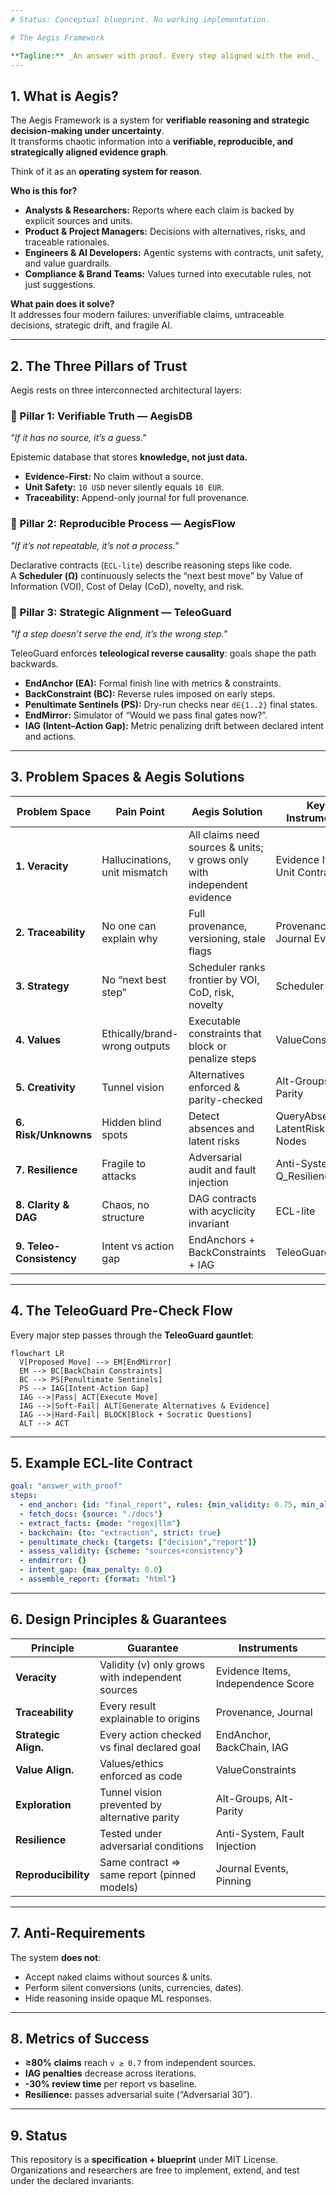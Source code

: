 ```yaml
---
# Status: Conceptual blueprint. No working implementation.

# The Aegis Framework

**Tagline:** _An answer with proof. Every step aligned with the end._
---
```


## 1. What is Aegis?

The Aegis Framework is a system for **verifiable reasoning and strategic decision-making under uncertainty**.  
It transforms chaotic information into a **verifiable, reproducible, and strategically aligned evidence graph**.

Think of it as an **operating system for reason**.

**Who is this for?**

- **Analysts & Researchers:** Reports where each claim is backed by explicit sources and units.  
- **Product & Project Managers:** Decisions with alternatives, risks, and traceable rationales.  
- **Engineers & AI Developers:** Agentic systems with contracts, unit safety, and value guardrails.  
- **Compliance & Brand Teams:** Values turned into executable rules, not just suggestions.  

**What pain does it solve?**  
It addresses four modern failures: unverifiable claims, untraceable decisions, strategic drift, and fragile AI.

---

## 2. The Three Pillars of Trust

Aegis rests on three interconnected architectural layers:

### 🧱 Pillar 1: Verifiable Truth — **AegisDB**
_"If it has no source, it’s a guess."_

Epistemic database that stores **knowledge, not just data.**  
- **Evidence-First:** No claim without a source.  
- **Unit Safety:** `10 USD` never silently equals `10 EUR`.  
- **Traceability:** Append-only journal for full provenance.

### 🔁 Pillar 2: Reproducible Process — **AegisFlow**
_"If it’s not repeatable, it’s not a process."_

Declarative contracts (`ECL-lite`) describe reasoning steps like code.  
A **Scheduler (Ω)** continuously selects the “next best move” by Value of Information (VOI), Cost of Delay (CoD), novelty, and risk.

### 🎯 Pillar 3: Strategic Alignment — **TeleoGuard**
_"If a step doesn’t serve the end, it’s the wrong step."_

TeleoGuard enforces **teleological reverse causality**: goals shape the path backwards.  
- **EndAnchor (EA):** Formal finish line with metrics & constraints.  
- **BackConstraint (BC):** Reverse rules imposed on early steps.  
- **Penultimate Sentinels (PS):** Dry-run checks near `d∈{1..2}` final states.  
- **EndMirror:** Simulator of “Would we pass final gates now?”.  
- **IAG (Intent–Action Gap):** Metric penalizing drift between declared intent and actions.

---

## 3. Problem Spaces & Aegis Solutions

| Problem Space        | Pain Point                     | Aegis Solution                                      | Key Instruments |
|----------------------|--------------------------------|-----------------------------------------------------|----------------|
| **1. Veracity**      | Hallucinations, unit mismatch | All claims need sources & units; v grows only with independent evidence | Evidence Items, Unit Contracts |
| **2. Traceability**  | No one can explain why         | Full provenance, versioning, stale flags            | Provenance, Journal Events |
| **3. Strategy**      | No “next best step”            | Scheduler ranks frontier by VOI, CoD, risk, novelty | Scheduler Ω |
| **4. Values**        | Ethically/brand-wrong outputs | Executable constraints that block or penalize steps | ValueConstraints |
| **5. Creativity**    | Tunnel vision                  | Alternatives enforced & parity-checked              | Alt-Groups, Alt-Parity |
| **6. Risk/Unknowns** | Hidden blind spots             | Detect absences and latent risks                    | QueryAbsence, LatentRisk Nodes |
| **7. Resilience**    | Fragile to attacks             | Adversarial audit and fault injection               | Anti-System, Q_Resilience |
| **8. Clarity & DAG** | Chaos, no structure            | DAG contracts with acyclicity invariant             | ECL-lite |
| **9. Teleo-Consistency** | Intent vs action gap       | EndAnchors + BackConstraints + IAG                  | TeleoGuard |

---

## 4. The TeleoGuard Pre-Check Flow

Every major step passes through the **TeleoGuard gauntlet**:

```mermaid
flowchart LR
  V[Proposed Move] --> EM[EndMirror]
  EM --> BC[BackChain Constraints]
  BC --> PS[Penultimate Sentinels]
  PS --> IAG[Intent-Action Gap]
  IAG -->|Pass| ACT[Execute Move]
  IAG -->|Soft-Fail| ALT[Generate Alternatives & Evidence]
  IAG -->|Hard-Fail| BLOCK[Block + Socratic Questions]
  ALT --> ACT
```

---

## 5. Example ECL-lite Contract

```yaml
goal: "answer_with_proof"
steps:
  - end_anchor: {id: "final_report", rules: {min_validity: 0.75, min_alternatives: 2}}
  - fetch_docs: {source: "./docs"}
  - extract_facts: {mode: "regex|llm"}
  - backchain: {to: "extraction", strict: true}
  - penultimate_check: {targets: ["decision","report"]}
  - assess_validity: {scheme: "sources+consistency"}
  - endmirror: {}
  - intent_gap: {max_penalty: 0.0}
  - assemble_report: {format: "html"}
```

---

## 6. Design Principles & Guarantees

| Principle          | Guarantee                                        | Instruments |
|--------------------|--------------------------------------------------|-------------|
| **Veracity**       | Validity (v) only grows with independent sources | Evidence Items, Independence Score |
| **Traceability**   | Every result explainable to origins              | Provenance, Journal |
| **Strategic Align.** | Every action checked vs final declared goal   | EndAnchor, BackChain, IAG |
| **Value Align.**   | Values/ethics enforced as code                   | ValueConstraints |
| **Exploration**    | Tunnel vision prevented by alternative parity    | Alt-Groups, Alt-Parity |
| **Resilience**     | Tested under adversarial conditions              | Anti-System, Fault Injection |
| **Reproducibility**| Same contract ⇒ same report (pinned models)      | Journal Events, Pinning |

---

## 7. Anti-Requirements

The system **does not**:  
- Accept naked claims without sources & units.  
- Perform silent conversions (units, currencies, dates).  
- Hide reasoning inside opaque ML responses.  

---

## 8. Metrics of Success

- **≥80% claims** reach `v ≥ 0.7` from independent sources.  
- **IAG penalties** decrease across iterations.  
- **-30% review time** per report vs baseline.  
- **Resilience:** passes adversarial suite (“Adversarial 30”).  

---

## 9. Status

This repository is a **specification + blueprint** under MIT License.  
Organizations and researchers are free to implement, extend, and test under the declared invariants. 
